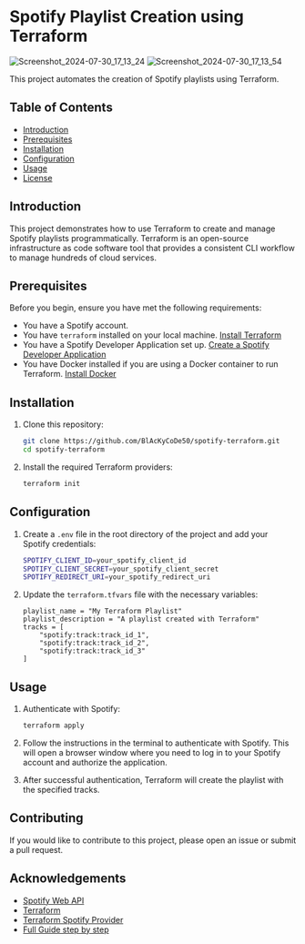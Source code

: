 # Spotify Playlist Creation using Terraform

![Screenshot_2024-07-30_17_13_24](https://github.com/user-attachments/assets/3859fd77-0b13-41b6-b97d-2cd9b4c79599)
![Screenshot_2024-07-30_17_13_54](https://github.com/user-attachments/assets/fea41c73-7635-4b39-bda2-86eb0dc82c4b)


This project automates the creation of Spotify playlists using Terraform.

## Table of Contents
- [Introduction](#introduction)
- [Prerequisites](#prerequisites)
- [Installation](#installation)
- [Configuration](#configuration)
- [Usage](#usage)
- [License](#license)

## Introduction
This project demonstrates how to use Terraform to create and manage Spotify playlists programmatically. Terraform is an open-source infrastructure as code software tool that provides a consistent CLI workflow to manage hundreds of cloud services.

## Prerequisites
Before you begin, ensure you have met the following requirements:
- You have a Spotify account.
- You have `terraform` installed on your local machine. [Install Terraform](https://learn.hashicorp.com/tutorials/terraform/install-cli)
- You have a Spotify Developer Application set up. [Create a Spotify Developer Application](https://developer.spotify.com/dashboard/applications)
- You have Docker installed if you are using a Docker container to run Terraform. [Install Docker](https://docs.docker.com/get-docker/)

## Installation
1. Clone this repository:
    ```sh
    git clone https://github.com/BlAcKyCoDe50/spotify-terraform.git
    cd spotify-terraform
    ```

2. Install the required Terraform providers:
    ```sh
    terraform init
    ```

## Configuration
1. Create a `.env` file in the root directory of the project and add your Spotify credentials:
    ```sh
    SPOTIFY_CLIENT_ID=your_spotify_client_id
    SPOTIFY_CLIENT_SECRET=your_spotify_client_secret
    SPOTIFY_REDIRECT_URI=your_spotify_redirect_uri
    ```

2. Update the `terraform.tfvars` file with the necessary variables:
    ```hcl
    playlist_name = "My Terraform Playlist"
    playlist_description = "A playlist created with Terraform"
    tracks = [
        "spotify:track:track_id_1",
        "spotify:track:track_id_2",
        "spotify:track:track_id_3"
    ]
    ```

## Usage
1. Authenticate with Spotify:
    ```sh
    terraform apply
    ```

2. Follow the instructions in the terminal to authenticate with Spotify. This will open a browser window where you need to log in to your Spotify account and authorize the application.

3. After successful authentication, Terraform will create the playlist with the specified tracks.


## Contributing
If you would like to contribute to this project, please open an issue or submit a pull request.

## Acknowledgements
- [Spotify Web API](https://developer.spotify.com/documentation/web-api/)
- [Terraform](https://www.terraform.io/)
- [Terraform Spotify Provider](https://registry.terraform.io/providers/conradludgate/spotify/0.2.7)
- [Full Guide step by step](https://cloudchamp.notion.site/Creating-Multiple-Spotify-Playlists-Using-Terraform-3171668ad3074aa8acab147ad85e26f8)
